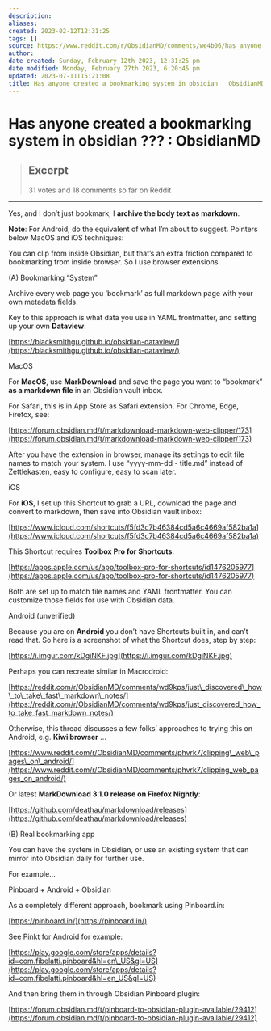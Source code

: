 ```yaml
---
description:
aliases: 
created: 2023-02-12T12:31:25
tags: []
source: https://www.reddit.com/r/ObsidianMD/comments/we4b06/has_anyone_created_a_bookmarking_system_in/
author: 
date created: Sunday, February 12th 2023, 12:31:25 pm
date modified: Monday, February 27th 2023, 6:20:45 pm
updated: 2023-07-11T15:21:08
title: Has anyone created a bookmarking system in obsidian   ObsidianMD
---
```


# Has anyone created a bookmarking system in obsidian ??? : ObsidianMD

> ## Excerpt
> 31 votes and 18 comments so far on Reddit

---
Yes, and I don’t just bookmark, I **archive the body text as markdown**.

**Note**: For Android, do the equivalent of what I’m about to suggest. Pointers below MacOS and iOS techniques:

You can clip from inside Obsidian, but that’s an extra friction compared to bookmarking from inside browser. So I use browser extensions.

(A) Bookmarking “System”

Archive every web page you ‘bookmark’ as full markdown page with your own metadata fields.

Key to this approach is what data you use in YAML frontmatter, and setting up your own **Dataview**:

[https://blacksmithgu.github.io/obsidian-dataview/](https://blacksmithgu.github.io/obsidian-dataview/)

MacOS

For **MacOS**, use **MarkDownload** and save the page you want to “bookmark” **as a markdown file** in an Obsidian vault inbox.

For Safari, this is in App Store as Safari extension. For Chrome, Edge, Firefox, see:

[https://forum.obsidian.md/t/markdownload-markdown-web-clipper/173](https://forum.obsidian.md/t/markdownload-markdown-web-clipper/173)

After you have the extension in browser, manage its settings to edit file names to match your system. I use “yyyy-mm-dd - title.md” instead of Zettlekasten, easy to configure, easy to scan later.

iOS

For **iOS**, I set up this Shortcut to grab a URL, download the page and convert to markdown, then save into Obsidian vault inbox:

[https://www.icloud.com/shortcuts/f5fd3c7b46384cd5a6c4669af582ba1a](https://www.icloud.com/shortcuts/f5fd3c7b46384cd5a6c4669af582ba1a)

This Shortcut requires **Toolbox Pro for Shortcuts**:

[https://apps.apple.com/us/app/toolbox-pro-for-shortcuts/id1476205977](https://apps.apple.com/us/app/toolbox-pro-for-shortcuts/id1476205977)

Both are set up to match file names and YAML frontmatter. You can customize those fields for use with Obsidian data.

Android (unverified)

Because you are on **Android** you don’t have Shortcuts built in, and can’t read that. So here is a screenshot of what the Shortcut does, step by step:

[https://i.imgur.com/kDgiNKF.jpg](https://i.imgur.com/kDgiNKF.jpg)

Perhaps you can recreate similar in Macrodroid:

[https://reddit.com/r/ObsidianMD/comments/wd9kps/just\_discovered\_how\_to\_take\_fast\_markdown\_notes/](https://reddit.com/r/ObsidianMD/comments/wd9kps/just_discovered_how_to_take_fast_markdown_notes/)

Otherwise, this thread discusses a few folks’ approaches to trying this on Android, e.g. **Kiwi browser** …

[https://www.reddit.com/r/ObsidianMD/comments/phvrk7/clipping\_web\_pages\_on\_android/](https://www.reddit.com/r/ObsidianMD/comments/phvrk7/clipping_web_pages_on_android/)

Or latest **MarkDownload 3.1.0 release on Firefox Nightly**:

[https://github.com/deathau/markdownload/releases](https://github.com/deathau/markdownload/releases)

(B) Real bookmarking app

You can have the system in Obsidian, or use an existing system that can mirror into Obsidian daily for further use.

For example…

Pinboard + Android + Obsidian

As a completely different approach, bookmark using Pinboard.in:

[https://pinboard.in/](https://pinboard.in/)

See Pinkt for Android for example:

[https://play.google.com/store/apps/details?id=com.fibelatti.pinboard&hl=en\_US&gl=US](https://play.google.com/store/apps/details?id=com.fibelatti.pinboard&hl=en_US&gl=US)

And then bring them in through Obsidian Pinboard plugin:

[https://forum.obsidian.md/t/pinboard-to-obsidian-plugin-available/29412](https://forum.obsidian.md/t/pinboard-to-obsidian-plugin-available/29412)
